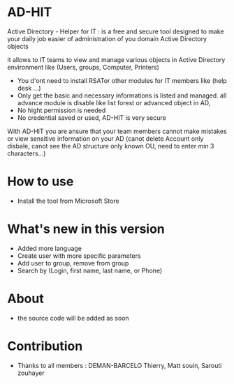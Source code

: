 # AD-HIT

Active Directory - Helper for IT : is a free and secure tool designed to make your daily job easier of administration of you domain Active Directory objects

it allows to IT teams to view and manage various objects in Active Directory environment like (Users, groups, Computer, Printers)

* You d'ont need to install RSATor other modules for IT members like (help desk ...)
* Only get the basic and necessary informations is listed and managed. all advance module is disable like list forest or advanced object in AD, 
* No hight permission is needed
* No credential saved or used, AD-HIT is very secure

With AD-HIT you are ansure that your team members cannot make mistakes or view sensitive information on your AD (canot delete Account only disbale, canot see the AD structure only known OU, need to enter min 3 characters...)

# How to use 
* Install the tool from Microsoft Store

# What's new in this version

* Added more language 
* Create user with more specific parameters
* Add user to group, remove from group
* Search by (Login, first name, last name, or Phone)

# About 

* the source code will be added as soon

# Contribution 

* Thanks to all members : DEMAN-BARCELO Thierry, Matt souin, Sarouti zouhayer

